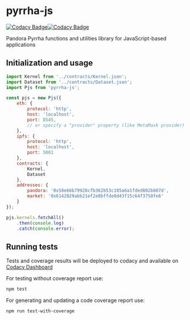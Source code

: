 # pyrrha-js

[![Codacy Badge](https://api.codacy.com/project/badge/Grade/2d4e2b44ad06471c8e82a632b47041d7)](https://app.codacy.com/app/kostysh/pyrrha-js?utm_source=github.com&utm_medium=referral&utm_content=pandoraboxchain/pyrrha-js&utm_campaign=badger)[![Codacy Badge](https://api.codacy.com/project/badge/Coverage/4e475a28d513479d913a5cc4bcb3f096)](https://www.codacy.com/app/kostysh/pyrrha-js?utm_source=github.com&utm_medium=referral&utm_content=pandoraboxchain/pyrrha-js&utm_campaign=Badge_Coverage)

Pandora Pyrrha functions and utilities library for JavaScript-based applications

## Initialization and usage
```javascript
import Kernel from '../contracts/Kernel.json';
import Dataset from '../contracts/Dataset.json';
import Pjs from 'pyrrha-js';

const pjs = new Pjs({
    eth: {
        protocol: 'http',
        host: 'localhost',
        port: 8545,
        // or specify a "provider" property (like MetaMask provider)
    },
    ipfs: {
        protocol: 'http',
        host: 'localhost',
        port: 5001
    },
    contracts: {
        Kernel,
        Dataset 
    },
    addresses: {
        pandora: '0x58e66b79928cfb362b53c185a6a1fded882bb07d',
        market: '0x6142029abb21ef2e0bffde8d43f15c64f3750fe6'
    }
});

pjs.kernels.fetchAll()
    .then(console.log)
    .catch(console.error);
```

## Running tests  
Tests and coverage results will be deployed to codacy and available on [Codacy Dashboard](https://www.codacy.com/app/kostysh/pyrrha-js?utm_source=github.com&utm_medium=referral&utm_content=pandoraboxchain/pyrrha-js&utm_campaign=Badge_Coverage)

For testing without coverage report use:
```sh
npm test
```
For generating and updating a code coverage report use:
```sh
npm run test-with-coverage
```
